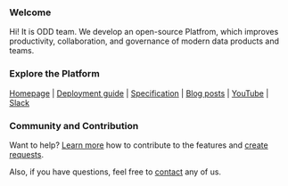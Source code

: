### Welcome
Hi! It is ODD team. We develop an open-source Platfrom, which improves productivity, collaboration, and governance of modern data products and teams. 
### Explore the Platform
[Homepage](https://opendatadiscovery.org/) | [Deployment guide](https://github.com/opendatadiscovery/odd-platform/tree/main/docker) | [Specification](https://github.com/opendatadiscovery/opendatadiscovery-specification/blob/main/specification/specification.md) | [Blog posts](https://medium.com/opendatadiscovery) | [YouTube](https://www.youtube.com/channel/UCg95yGSnMv33bOFPQXbWoGA) | [Slack](https://go.opendatadiscovery.org/slack) 
### Community and Contribution
Want to help? [Learn more](https://github.com/opendatadiscovery/odd-platform#contributing) how to contribute to the features and [create requests](https://github.com/opendatadiscovery/odd-platform/issues).

Also, if you have questions, feel free to [contact](https://github.com/opendatadiscovery/odd-platform#contacts) any of us.
